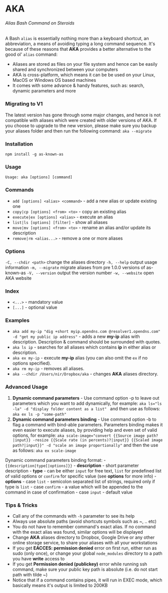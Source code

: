 # AKA

###### Alias Bash Command on Steroids

A Bash `alias` is essentially nothing more than a keyboard shortcut, an abbreviation,
a means of avoiding typing a long command sequence.
It's because of these reasons that **AKA** provides a better alternative to the good ol' `alias` command:
- Aliases are stored as files on your file system and hence can be easily shared and synchronized between your computers
- AKA is cross-platform, which means it can be be used on your Linux, MacOS or Windows OS based machines
- It comes with some advance & handy features, such as: search, dynamic parameters and more

### Migrating to V1
The latest version has gone through some major changes, and hence is not compatible with aliases which were created with older versions of AKA.
If you choose to upgrade to the new version, please make sure you backup your aliases folder and then run the following command:
`aka --migrate`

### Installation
`npm install -g as-known-as`

### Usage
`Usage: aka [options] [command]`

### Commands
* `add [options] <alias> <command>` - add a new alias or update existing one
* `copy|cp [options] <from> <to>`   - copy an existing alias
* `execute|ex [options] <alias>`    - execute an alias
* `list|ls [options] [filter]`      - show all aliases
* `move|mv [options] <from> <to>`   - rename an alias and/or update its description
* `remove|rm <alias...>`            - remove a one or more aliases

### Options
`-C, --chdir <path>`  change the aliases directory
`-h, --help`          output usage information
`-m, --migrate`       migrate aliases from pre 1.0.0 versions of as-known-as
`-V, --version`       output the version number
`-w, --website`       open AKA website

### Index
* `<...>` - mandatory value
* `[...]` - optional value

### Examples
* `aka add my-ip "dig +short myip.opendns.com @resolver1.opendns.com" -d "get my public ip address"` - adds a new **my-ip** alias with description. Description & command should be surrounded with quotes.
* `aka ls ip` - searches for all aliases which contains **ip** in either alias or description.
* `aka ex my-ip` - execute **my-ip** alias (you can also omit the `ex` if no options specified).
* `aka rm my-ip` - removes all aliases.
* `aka --chdir /Users/nir/Dropbox/aka` - changes **AKA** aliases directory.

### Advanced Usage
1. **Dynamic command parameters** - Use command option -p to leave out parameters which you want to add dynamically, for example:
`aka ls="ls -la" -d "display folder content as a list" ` and then use as follows:
    `aka ex ls -p "some-path"`
2. **Dynamic command parameters binding** - Use command option -b to flag a command with bind-able parameters.
Parameters binding makes it even easier to execute aliases, by providing help and even set of valid options, for example:
`aka scale-image="convert {{Source image path?|input}} -resize {{Scale rate (in percents)?|input}} {{Scaled image path?|input}}"
    -d "scale an image proportionally"`
     and then the use as follows:
    `aka ex scale-image`

  Dynamic command parameters binding format:
    - `{{description|type[|options]}}`
    - **description** - short parameter description
    - **type** - can be either `input` for free text, `list` for predefined list of valid options or `confirm` for
      specific value (see **options** for more info)
    - **options**
        - case `list` - semicolon separated list of strings, required only if type is `list`
        - case `confirm` - a value which will be appended to the command in case of confirmation
        - case `input` - default value

### Tips & Tricks
* Call any of the commands with `-h` parameter to see its help
* Always use absolute paths (avoid shortcuts symbols such as ~, .. etc)
* You do not have to remember command's exact alias. If no command with the exact alias was found, similar options will be displayed
* Change **AKA** aliases directory to Dropbox, Google Drive or any other online storage service, to share your aliases
    with all your workstations
* If you get **EACCES: permission denied** error on first run, either run as sudo (only once),
    or change your global `node_modules` directory to a path you have **write** access to
* If you get **Permission denied (publickey)** error while running ssh command, make sure your public key path is
absolute (i.e. do not start path with tilde ~)
* Notice that if a command contains pipes, it will run in EXEC mode, which basically means it's output is limited to 200KB
